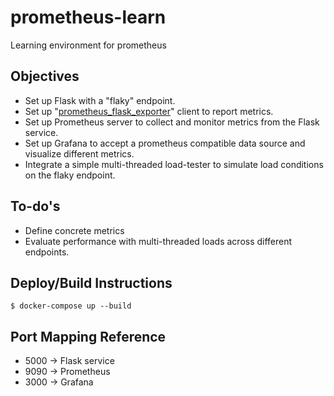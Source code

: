 # prometheus-learn
Learning environment for prometheus

## Objectives
- Set up Flask with a "flaky" endpoint.
- Set up "[prometheus_flask_exporter](https://github.com/rycus86/prometheus_flask_exporter)" client to report metrics.
- Set up Prometheus server to collect and monitor metrics from the Flask service.
- Set up Grafana to accept a prometheus compatible data source and visualize different metrics.
- Integrate a simple multi-threaded load-tester to simulate load conditions on the flaky endpoint.

## To-do's
- Define concrete metrics
- Evaluate performance with multi-threaded loads across different endpoints.

## Deploy/Build Instructions
```
$ docker-compose up --build
```
## Port Mapping Reference
- 5000 -> Flask service
- 9090 -> Prometheus
- 3000 -> Grafana
